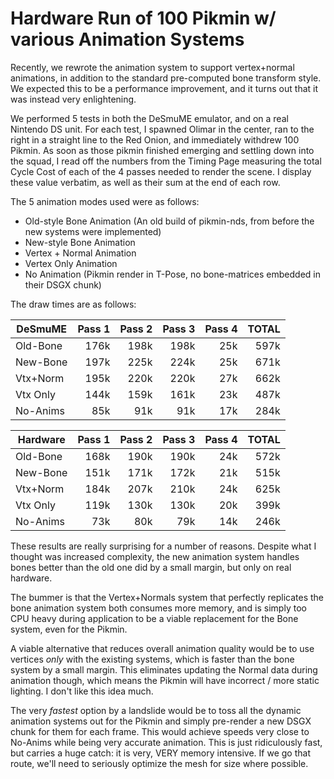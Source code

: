 # Hardware Run of 100 Pikmin w/ various Animation Systems

Recently, we rewrote the animation system to support vertex+normal animations,
in addition to the standard pre-computed bone transform style. We expected this
to be a performance improvement, and it turns out that it was instead very
enlightening.

We performed 5 tests in both the DeSmuME emulator, and on a real Nintendo DS
unit. For each test, I spawned Olimar in the center, ran to the right in a
straight line to the Red Onion, and immediately withdrew 100 Pikmin. As soon as
those pikmin finished emerging and settling down into the squad, I read off the
numbers from the Timing Page measuring the total Cycle Cost of each of the 4
passes needed to render the scene. I display these value verbatim, as well as
their sum at the end of each row.

The 5 animation modes used were as follows:
- Old-style Bone Animation (An old build of pikmin-nds, from before the new systems were implemented)
- New-style Bone Animation
- Vertex + Normal Animation
- Vertex Only Animation
- No Animation (Pikmin render in T-Pose, no bone-matrices embedded in their DSGX chunk)

The draw times are as follows:

| DeSmuME  | Pass 1 | Pass 2 | Pass 3 | Pass 4 | TOTAL |
| -------- | -----: | -----: | -----: | -----: | ----: |
| Old-Bone | 176k   | 198k   | 198k   | 25k    | 597k  |
| New-Bone | 197k   | 225k   | 224k   | 25k    | 671k  |
| Vtx+Norm | 195k   | 220k   | 220k   | 27k    | 662k  |
| Vtx Only | 144k   | 159k   | 161k   | 23k    | 487k  |
| No-Anims | 85k    | 91k    | 91k    | 17k    | 284k  |

| Hardware | Pass 1 | Pass 2 | Pass 3 | Pass 4 | TOTAL |
| -------- | -----: | -----: | -----: | -----: | ----: |
| Old-Bone | 168k   | 190k   | 190k   | 24k    | 572k  |
| New-Bone | 151k   | 171k   | 172k   | 21k    | 515k  |
| Vtx+Norm | 184k   | 207k   | 210k   | 24k    | 625k  |
| Vtx Only | 119k   | 130k   | 130k   | 20k    | 399k  |
| No-Anims | 73k    | 80k    | 79k    | 14k    | 246k  |

These results are really surprising for a number of reasons. Despite what I
thought was increased complexity, the new animation system handles bones better
than the old one did by a small margin, but only on real hardware.

The bummer is that the Vertex+Normals system that perfectly replicates the bone
animation system both consumes more memory, and is simply too CPU heavy during
application to be a viable replacement for the Bone system, even for the Pikmin.

A viable alternative that reduces overall animation quality would be to use
vertices *only* with the existing systems, which is faster than the bone system
by a small margin. This eliminates updating the Normal data during animation
though, which means the Pikmin will have incorrect / more static lighting. I
don't like this idea much.

The very *fastest* option by a landslide would be to toss all the dynamic
animation systems out for the Pikmin and simply pre-render a new DSGX chunk for
them for each frame. This would achieve speeds very close to No-Anims while
being very accurate animation. This is just ridiculously fast, but carries a
huge catch: it is very, VERY memory intensive. If we go that route, we'll
need to seriously optimize the mesh for size where possible.
